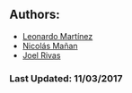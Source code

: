 ## Authors:
- [Leonardo Martínez](https://github.com/leotms)
- [Nicolás Mañan](https://github.com/nmanan)
- [Joel Rivas](https://github.com/JoelRg)

### Last Updated: 11/03/2017
